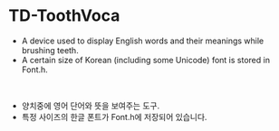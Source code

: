# TD-ToothVoca

- A device used to display English words and their meanings while brushing teeth.
- A certain size of Korean (including some Unicode) font is stored in Font.h.

<br />

- 양치중에 영어 단어와 뜻을 보여주는 도구.
- 특정 사이즈의 한글 폰트가 Font.h에 저장되어 있습니다.
